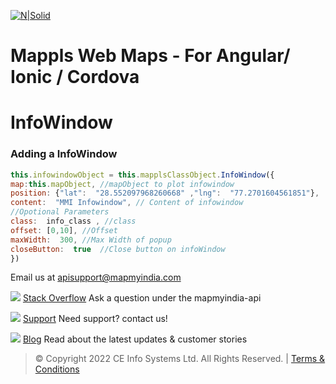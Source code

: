 [![N|Solid](https://about.mappls.com/images/mappls-logo.svg)](https://www.mapmyindia.com/api/)  

# Mappls Web Maps - For Angular/ Ionic / Cordova

#  InfoWindow

  

### Adding a InfoWindow
```js
this.infowindowObject = this.mapplsClassObject.InfoWindow({
map:this.mapObject, //mapObject to plot infowindow
position: {"lat":  "28.552097968260668" ,"lng":  "77.2701604561851"},
content:  "MMI Infowindow", // Content of infowindow
//Opotional Parameters
class:  info_class , //class
offset: [0,10], //Offset
maxWidth:  300, //Max Width of popup
closeButton:  true  //Close button on infoWindow
})
``` 

Email us at [apisupport@mapmyindia.com](mailto:apisupport@mapmyindia.com)

![](https://www.mapmyindia.com/api/img/icons/stack-overflow.png)
[Stack Overflow](https://stackoverflow.com/questions/tagged/mapmyindia-api)
Ask a question under the mapmyindia-api

![](https://www.mapmyindia.com/api/img/icons/support.png)
[Support](https://www.mapmyindia.com/api/index.php#f_cont)
Need support? contact us!

![](https://www.mapmyindia.com/api/img/icons/blog.png)
[Blog](http://www.mapmyindia.com/blog/)
Read about the latest updates & customer stories


> © Copyright 2022 CE Info Systems Ltd. All Rights Reserved. | [Terms & Conditions](http://www.mapmyindia.com/api/terms-&-conditions)